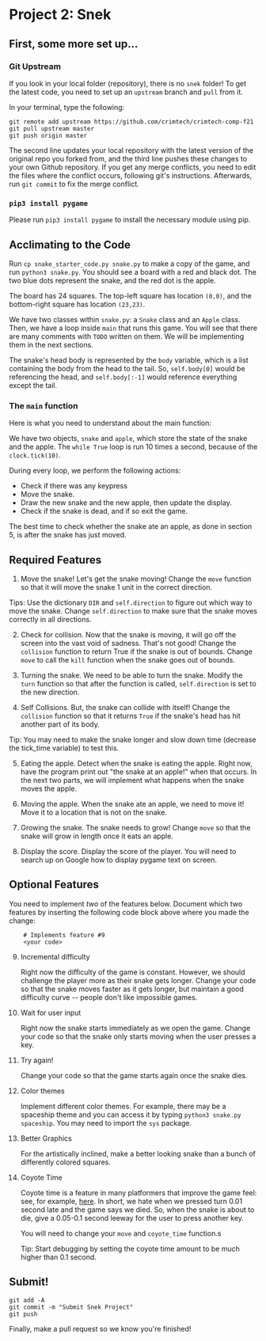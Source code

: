 # Project 2: Snek

## First, some more set up...
### Git Upstream
If you look in your local folder (repository), there is no `snek` folder! To get the latest code, you need to set up an `upstream` branch and `pull` from it.

In your terminal, type the following:
```
git remote add upstream https://github.com/crimtech/crimtech-comp-f21
git pull upstream master
git push origin master
```

The second line updates your local repository with the latest version of the original repo you forked from, and the third line pushes these changes to your own Github repository. If you get any merge conflicts, you need to edit the files where the conflict occurs, following git's instructions. Afterwards, run `git commit` to fix the merge conflict.

### `pip3 install pygame`
Please run `pip3 install pygame` to install the necessary module using pip.


## Acclimating to the Code
Run `cp snake_starter_code.py snake.py` to make a copy of the game, and run `python3 snake.py`. You should see a board with a red and black dot. The two blue dots represent the snake, and the red dot is the apple.

The board has 24 squares. The top-left square has location `(0,0)`, and the bottom-right square has location `(23,23)`.

We have two classes within `snake.py`: a `Snake` class and an `Apple` class. Then, we have a loop inside `main` that runs this game. You will see that there are many comments with `TODO` written on them. We will be implementing them in the next sections.

The snake's head body is represented by the `body` variable, which is a list containing the body from the head to the tail. So, `self.body[0]` would be referencing the head, and `self.body[:-1]` would reference everything except the tail.

### The `main` function
Here is what you need to understand about the main function:

We have two objects, `snake` and `apple`, which store the state of the snake and the apple. The `while True` loop is run 10 times a second, because of the `clock.tick(10)`.

During every loop, we perform the following actions:
* Check if there was any keypress
* Move the snake.
* Draw the new snake and the new apple, then update the display.
* Check if the snake is dead, and if so exit the game.

The best time to check whether the snake ate an apple, as done in section 5, is after the snake has just moved.

## Required Features
1. Move the snake!
Let's get the snake moving! Change the `move` function so that it will move the snake 1 unit in the correct direction.

Tips: Use the dictionary `DIR` and `self.direction` to figure out which way to move the snake. Change `self.direction` to make sure that the snake moves correctly in all directions.

2. Check for collision.
Now that the snake is moving, it will go off the screen into the vast void of sadness. That's not good! Change the `collision` function to return True if the snake is out of bounds. Change `move` to call the `kill` function when the snake goes out of bounds.

3. Turning the snake.
We need to be able to turn the snake. Modify the `turn` function so that after the function is called, `self.direction` is set to the new direction.

4. Self Collisions.
But, the snake can collide with itself! Change the `collision` function so that it returns `True` if the snake's head has hit another part of its body.

Tip: You may need to make the snake longer and slow down time (decrease the tick_time variable) to test this.

5. Eating the apple.
Detect when the snake is eating the apple. Right now, have the program print out "the snake at an apple!" when that occurs. In the next two parts, we will implement what happens when the snake moves the apple.

6. Moving the apple.
When the snake ate an apple, we need to move it! Move it to a location that is not on the snake.

7. Growing the snake.
The snake needs to grow! Change `move` so that the snake will grow in length once it eats an apple.

8. Display the score.
Display the score of the player. You will need to search up on Google how to display pygame text on screen.

## Optional Features
You need to implement *two* of the features below. Document which two features by inserting the following code block above where you made the change:
```
    # Implements feature #9
    <your code>
```

9. Incremental difficulty

    Right now the difficulty of the game is constant. However, we should challenge the player more as their snake gets longer. Change your code so that the snake moves faster as it gets longer, but maintain a good difficulty curve -- people don't like impossible games.

10. Wait for user input

    Right now the snake starts immediately as we open the game. Change your code so that the snake only starts moving when the user presses a key.

11. Try again!

    Change your code so that the game starts again once the snake dies.

12. Color themes
    
    Implement different color themes. For example, there may be a spaceship theme and you can access it by typing `python3 snake.py spaceship`. You may need to import the `sys` package.

13. Better Graphics
    
    For the artistically inclined, make a better looking snake than a bunch of differently colored squares.

14. Coyote Time
    
    Coyote time is a feature in many platformers that improve the game feel: see, for example, [here](https://www.youtube.com/watch?v=97_jvSPoRDo). In short, we hate when we pressed turn 0.01 second late and the game says we died. So, when the snake is about to die, give a 0.05-0.1 second leeway for the user to press another key.

    You will need to change your `move` and `coyote_time` function.s

    Tip: Start debugging by setting the coyote time amount to be much higher than 0.1 second.

## Submit!
```
git add -A
git commit -m "Submit Snek Project"
git push
```

Finally, make a pull request so we know you're finished!